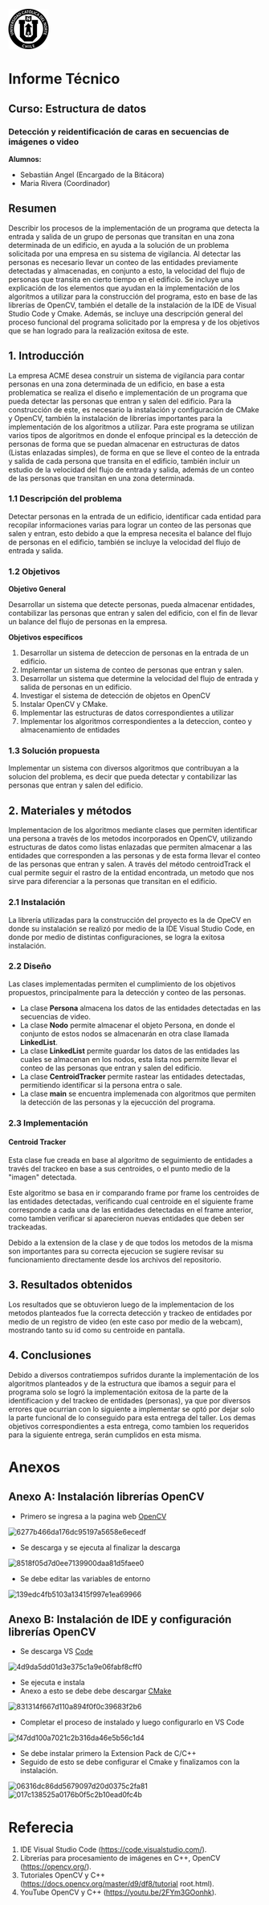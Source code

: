 ![UCN](60x60-ucn-negro.png)


# Informe Técnico 
## Curso: Estructura de datos
### Detección y reidentificación de caras en secuencias de imágenes o video

**Alumnos:**

* Sebastián Angel (Encargado de la Bitácora)
* Maria Rivera (Coordinador)

## Resumen 

Describir los procesos de la implementación de un programa que detecta la entrada y salida de un grupo de personas que transitan en una zona determinada de un edificio, en ayuda a la solución de un problema solicitada por una empresa en su sistema de vigilancia. Al detectar las personas es necesario llevar un conteo de las entidades previamente detectadas y almacenadas, en conjunto a esto, la velocidad del flujo de personas que transita en cierto tiempo en el edificio. Se incluye una explicación de los elementos que ayudan en la implementación de los algoritmos a utilizar para la construcción del programa, esto en base de las librerías de OpenCV, también el detalle de la instalación de la IDE de Visual Studio Code y Cmake. Además, se incluye una descripción general del proceso funcional del programa solicitado por la empresa y de los objetivos que se han logrado para la realización exitosa de este.

## 1. Introducción

La empresa ACME desea construir un sistema de vigilancia para contar personas en una zona determinada de un edificio, en base a esta problematica se realiza el diseño e implementación de un programa que pueda detectar las personas que entran y salen del edificio. 
Para la construcción de este, es necesario la instalación y configuración de CMake y OpenCV, también la instalación de librerías importantes para la implementación de los algoritmos a utilizar. Para este programa se utilizan varios tipos de algoritmos en donde el enfoque principal es la detección de personas de forma que se puedan almacenar en estructuras de datos (Listas enlazadas simples), de forma en que se lleve el conteo de la entrada y salida de cada persona que transita en el edificio, también incluir un estudio de la velocidad del flujo de entrada y salida, además de un conteo de las personas que transitan en una zona determinada.
 
### 1.1 Descripción del problema

Detectar personas en la entrada de un edificio, identificar cada entidad para recopilar informaciones varias para lograr un conteo de las personas que salen y entran, esto debido a que la empresa necesita el balance del flujo de personas en el edificio, también se incluye la velocidad del flujo de entrada y salida.

### 1.2 Objetivos 

**Objetivo General**

Desarrollar un sistema que detecte personas, pueda almacenar entidades, contabilizar las personas que entran y salen del edificio, con el fin de llevar un balance del flujo de personas en la empresa. 

**Objetivos específicos**

1. Desarrollar un sistema de deteccion de personas en la entrada de un edificio.
2. Implementar un sistema de conteo de personas que entran y salen.
3. Desarrollar un sistema que determine la velocidad del flujo de entrada y salida de personas en un edificio.
4. Investigar el sistema de detección de objetos en OpenCV 
5. Instalar OpenCV y CMake.
6. Implementar las estructuras de datos correspondientes a utilizar
7. Implementar los algoritmos correspondientes a la deteccion, conteo y almacenamiento de entidades

### 1.3 Solución propuesta

Implementar un sistema con diversos algoritmos que contribuyan a la solucion del problema, es decir que pueda detectar y contabilizar las personas que entran y salen del edificio.

## 2. Materiales y métodos

Implementacion de los algoritmos mediante clases que permiten identificar una persona a través de los metodos incorporados en OpenCV, utilizando estructuras de datos como listas enlazadas que permiten almacenar a las entidades que corresponden a las personas y de esta forma llevar el conteo de las personas que entran y salen.
A través del método centroidTrack el cual permite seguir el rastro de la entidad encontrada, un metodo que nos sirve para diferenciar a la personas que transitan en el edificio.

### 2.1 Instalación

La librería utilizadas para la construcción del proyecto es la de OpeCV en donde su instalación se realizó por medio de la IDE Visual Studio Code, en donde por medio de distintas configuraciones, se logra la exitosa instalación.

### 2.2 Diseño 

Las clases implementadas permiten el cumplimiento de los objetivos propuestos, principalmente para la detección y conteo de las personas.
* La clase **Persona** almacena los datos de las entidades detectadas en las secuencias de video.
*  La clase **Nodo** permite almacenar el objeto Persona, en donde  el conjunto de estos nodos se almacenarán en otra clase llamada **LinkedList**.
*  La clase **LinkedList** permite guardar los datos de las entidades las cuales se almacenan en los nodos, esta lista nos permite llevar el conteo de las personas que entran y salen del edificio.
*  La clase **CentroidTracker** permite rastear las entidades detectadas, permitiendo identificar si la persona entra o sale.
* La clase **main** se encuentra implemenada con algoritmos que permiten la detección de las personas y la ejecucción del programa.

### 2.3 Implementación

#### Centroid Tracker
Esta clase fue creada en base al algoritmo de seguimiento de entidades a través del trackeo en base a sus centroides, o el punto medio de la "imagen" detectada.

Este algoritmo se basa en ir comparando frame por frame los centroides de las entidades detectadas, verificando cual centroide en el siguiente frame corresponde a cada una de las entidades detectadas en el frame anterior, como tambien verificar si aparecieron nuevas entidades que deben ser trackeadas.

Debido a la extension de la clase y de que todos los metodos de la misma son importantes para su correcta ejecucion se sugiere revisar su funcionamiento directamente desde los archivos del repositorio.

## 3. Resultados obtenidos
Los resultados que se obtuvieron luego de la implementacion de los metodos planteados fue la correcta detección y trackeo de entidades por medio de un registro de video (en este caso por medio de la webcam), mostrando tanto su id como su centroide en pantalla.
## 4. Conclusiones
Debido a diversos contratiempos sufridos durante la implementación de los algoritmos planteados y de la estructura que ibamos a seguir para el programa solo se logró la implementación exitosa de la parte de la identificacion y del trackeo de entidades (personas), ya que por diversos errores que ocurrian con lo siguiente a implementar se optó por dejar solo la parte funcional de lo conseguido para esta entrega del taller.
Los demas objetivos correspondientes a esta entrega, como tambien los requeridos para la siguiente entrega, serán cumplidos en esta misma.
# Anexos

## Anexo A: Instalación librerías OpenCV
* Primero se ingresa a la pagina web [OpenCV](https://opencv.org/)

![6277b466da176dc95197a5658e6ecedf](https://user-images.githubusercontent.com/82680192/175753130-dd98e37a-f043-44f0-a41c-e8704b3835a1.png)

* Se descarga y se ejecuta al finalizar la descarga

![8518f05d7d0ee7139900daa81d5faee0](https://user-images.githubusercontent.com/82680192/175753146-a0a8ebd8-4338-434c-94e6-dabeaa9de06d.png)

* Se debe editar las variables de entorno 

![139edc4fb5103a13415f997e1ea69966](https://user-images.githubusercontent.com/82680192/175753151-7769bfd2-6ff2-436c-9798-0a5ab8825689.png)

## Anexo B: Instalación de IDE y configuración librerías OpenCV
* Se descarga VS [Code](https://code.visualstudio.com/)

![4d9da5dd01d3e375c1a9e06fabf8cff0](https://user-images.githubusercontent.com/82680192/175753158-60c0a0c9-acab-457d-a820-0b31c27fb0fe.png)

* Se ejecuta e instala
* Anexo a esto se debe debe descargar [CMake](https://cmake.org/download/)

![831314f667d110a894f0f0c39683f2b6](https://user-images.githubusercontent.com/82680192/175753179-837c250c-c12a-46ab-9247-e5f06a9b25e4.png)

* Completar el proceso de instalado y luego configurarlo en VS Code

![f47dd100a7021c2b316da46e5b56c1d4](https://user-images.githubusercontent.com/82680192/175753195-c9f57f52-0d05-454f-80dc-d82e5e93c6e0.png)

* Se debe instalar primero la Extension Pack de C/C++
* Seguido de esto se debe configurar el Cmake y finalizamos con la instalación.

![06316dc86dd5679097d20d0375c2fa81](https://user-images.githubusercontent.com/82680192/175753200-f4efe65a-96ef-4f7a-acfe-fcd9a4145809.png)
![017c138525a0176b0f5c2b10ead0fc4b](https://user-images.githubusercontent.com/82680192/175753204-07f784c3-69e6-452b-8f4a-2540c82a4856.png)
# Referecia
1. IDE Visual Studio Code (https://code.visualstudio.com/).
2. Librerías para procesamiento de imágenes en C++, OpenCV (https://opencv.org/).
3. Tutoriales OpenCV y C++ (https://docs.opencv.org/master/d9/df8/tutorial root.html).
4. YouTube OpenCV y C++ (https://youtu.be/2FYm3GOonhk).
